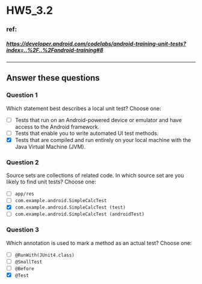 # HW5_3.2

### ref:
##### https://developer.android.com/codelabs/android-training-unit-tests?index=..%2F..%2Fandroid-training#8
------

## Answer these questions
### Question 1
Which statement best describes a local unit test? Choose one:
- [ ] Tests that run on an Android-powered device or emulator and have access to the Android framework.
- [ ] Tests that enable you to write automated UI test methods.
- [X] Tests that are compiled and run entirely on your local machine with the Java Virtual Machine (JVM).

### Question 2
Source sets are collections of related code. In which source set are you likely to find unit tests? Choose one:
- [ ] `app/res`
- [ ] `com.example.android.SimpleCalcTest`
- [X] `com.example.android.SimpleCalcTest (test)`
- [ ] `com.example.android.SimpleCalcTest (androidTest)`

### Question 3
Which annotation is used to mark a method as an actual test? Choose one:
- [ ] `@RunWith(JUnit4.class)`
- [ ] `@SmallTest`
- [ ] `@Before`
- [X] `@Test`

